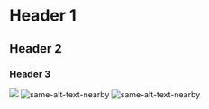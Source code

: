# Header 1

## Header 2

### Header 3

![](badcontrast1.png)
![same-alt-text-nearby](badcontrast2.png)
![same-alt-text-nearby](badcontrast3.png)